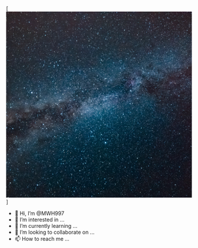 [![Wahid's GitHub Banner](./pexels-hristo-fidanov-1252890.jpg)]
- 👋 Hi, I’m @MWH997
- 👀 I’m interested in ...
- 🌱 I’m currently learning ...
- 💞️ I’m looking to collaborate on ...
- 📫 How to reach me ...
<!-- pexels-hristo-fidanov-1252890.jpg --->

<!---
MWH997/MWH997 is a ✨ special ✨ repository because its `README.md` (this file) appears on your GitHub profile.
You can click the Preview link to take a look at your changes.
--->

